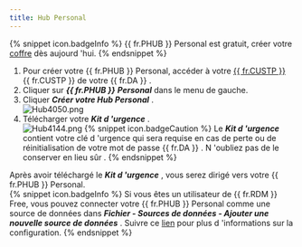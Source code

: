 ```yaml
---
title: Hub Personal
---
```

{% snippet icon.badgeInfo %} 
{{ fr.PHUB }} Personal est gratuit, créer votre [coffre](https://password.devolutions.net/fr/personal) dès aujourd 'hui. 
{% endsnippet %}
 
1. Pour créer votre {{ fr.PHUB }} Personal, accéder à votre [{{ fr.CUSTP }}](https://portal.devolutions.com/) {{ fr.CUSTP }} de votre {{ fr.DA }} . 
1. Cliquer sur ***{{ fr.PHUB }}*** ***Personal*** dans le menu de gauche. 
1. Cliquer ***Créer votre Hub Personal*** .  
![Hub4050.png](/img/fr/hub/Hub4050.png) 
1. Télécharger votre ***Kit d 'urgence*** .  
![Hub4144.png](/img/fr/hub/Hub4144.png) 
{% snippet icon.badgeCaution %} 
Le ***Kit d 'urgence*** contient votre clé d 'urgence qui sera requise en cas de perte ou de réinitialisation de votre mot de passe {{ fr.DA }} . N 'oubliez pas de le conserver en lieu sûr . 
{% endsnippet %}
 
Après avoir téléchargé le ***Kit d 'urgence*** , vous serez dirigé vers votre {{ fr.PHUB }} Personal.  
{% snippet icon.badgeInfo %} 
Si vous êtes un utilisateur de {{ fr.RDM }} Free, vous pouvez connecter votre {{ fr.PHUB }} Personal comme une source de données dans ***Fichier - Sources de données - Ajouter une nouvelle source de données*** . Suivre ce [lien](https://helprdm.devolutions.net/fr/rdm_password_hub_personal.html) pour plus d 'informations sur la configuration. 
{% endsnippet %}
 

